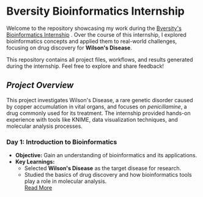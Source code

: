 # **Bversity Bioinformatics Internship**

Welcome to the repository showcasing my work during the <ins>Bversity's Bioinformatics Internship</ins> . Over the course of this internship, I explored bioinformatics concepts and applied them to real-world challenges, focusing on drug discovery for **Wilson's Disease**.

This repository contains all project files, workflows, and results generated during the internship. Feel free to explore and share feedback!

## _**Project Overview**_

This project investigates Wilson's Disease, a rare genetic disorder caused by copper accumulation in vital organs, and focuses on _penicillamine_, a drug commonly used for its treatment.
The internship provided hands-on experience with tools like KNIME, data visualization techniques, and molecular analysis processes.

### **Day 1: Introduction to Bioinformatics**  
- **Objective:** Gain an understanding of bioinformatics and its applications.  
- **Key Learnings:**  
  - Selected **Wilson's Disease** as the target disease for research.  
  - Studied the basics of drug discovery and how bioinformatics tools play a role in molecular analysis.  
[Read More](DAY_1/notes.md) 

